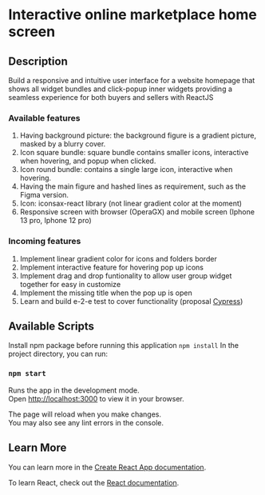 # Interactive online marketplace home screen 

## Description 
Build a responsive and intuitive user interface for a website homepage that shows all widget bundles and click-popup inner widgets providing a seamless experience for both buyers and sellers with ReactJS

### Available features
1. Having background picture: the background figure is a gradient picture, masked by a blurry cover.
2. Icon square bundle: square bundle contains smaller icons, interactive when hovering, and popup when clicked.
3. Icon round bundle: contains a single large icon, interactive when hovering.
4. Having the main figure and hashed lines as requirement, such as the Figma version.
5. Icon: iconsax-react library (not linear gradient color at the moment)
6. Responsive screen with browser (OperaGX) and mobile screen (Iphone 13 pro, Iphone 12 pro)

### Incoming features
1. Implement linear gradient color for icons and folders border
2. Implement interactive feature for hovering pop up icons
3. Implement drag and drop funtionality to allow user group widget together for easy in customize
4. Implement the missing title when the pop up is open
5. Learn and build e-2-e test to cover functionality (proposal [Cypress](https://www.cypress.io/))

## Available Scripts
Install npm package before running this application
`npm install`
In the project directory, you can run:

### `npm start`

Runs the app in the development mode.\
Open [http://localhost:3000](http://localhost:3000) to view it in your browser.

The page will reload when you make changes.\
You may also see any lint errors in the console.


## Learn More

You can learn more in the [Create React App documentation](https://facebook.github.io/create-react-app/docs/getting-started).

To learn React, check out the [React documentation](https://reactjs.org/).
